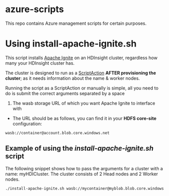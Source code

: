 # azure-scripts
This repo contains Azure management scripts for certain purposes.

# Using install-apache-ignite.sh
This script installs [Apache Ignite](www.ignite.apache.org) on an HDInsight cluster, regardless how many your HDInsight cluster has.

The cluster is designed to run as a [ScriptAction](https://docs.microsoft.com/en-us/azure/hdinsight/hdinsight-hadoop-script-actions) **AFTER provisioning the cluster**; as it needs information about the name & worker nodes.

Running the script as a ScriptAction or manually is simple, all you need to do is submit the correct arguments separated by a space

1. The wasb storage URL of which you want Apache Ignite to interface with 
  - The URL should be as follows, you can find it in your **HDFS core-site** configuration: 
  ```
  wasb://container@account.blob.core.windows.net
  ```

## Example of using the _install-apache-ignite.sh_ script
The following snippet shows how to pass the arguments for a cluster with a name: myHDICluster. The cluster consists of 2 Head nodes and 2 Worker nodes.
```bash
./install-apache-ignite.sh wasb://mycontainer@myblob.blob.core.windows.net admin AmbariPwd_01 100.8.17.254 myHDICluster adminssh 10.0.0.1 10.0.0.2 10.0.0.4 10.0.0.9
```
